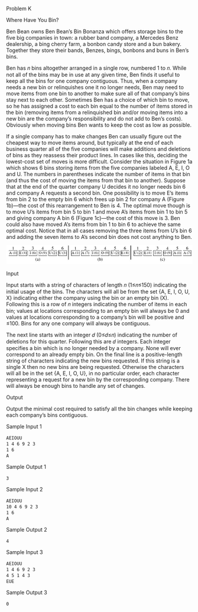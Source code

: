
Problem K

Where Have You Bin?

Ben Bean owns Ben Bean’s Bin Bonanza which offers storage bins to the five big companies in town: a rubber band company, a Mercedes Benz dealership, a bing cherry farm, a bonbon candy store and a bun bakery. Together they store their bands, Benzes, bings, bonbons and buns in Ben’s bins.

Ben has 𝑛 bins altogether arranged in a single row, numbered 1 to 𝑛. While not all of the bins may be in use at any given time, Ben finds it useful to keep all the bins for one company contiguous. Thus, when a company needs a new bin or relinquishes one it no longer needs, Ben may need to move items from one bin to another to make sure all of that company’s bins stay next to each other. Sometimes Ben has a choice of which bin to move, so he has assigned a cost to each bin equal to the number of items stored in the bin (removing items from a relinquished bin and/or moving items into a new bin are the company’s responsibility and do not add to Ben’s costs). Obviously when moving bins Ben wants to keep the cost as low as possible.

If a single company has to make changes Ben can usually figure out the cheapest way to move items around, but typically at the end of each business quarter all of the five companies will make additions and deletions of bins as they reassess their product lines. In cases like this, deciding the lowest-cost set of moves is more difficult. Consider the situation in Figure 1a which shows 6 bins storing items from the five companies labeled A, E, I, O and U. The numbers in parentheses indicate the number of items in that bin (and thus the cost of moving the items from that bin to another). Suppose that at the end of the quarter company U decides it no longer needs bin 6 and company A requests a second bin. One possibility is to move E’s items from bin 2 to the empty bin 6 which frees up bin 2 for company A (Figure 1b)—the cost of this rearrangement to Ben is 4. The optimal move though is to move U’s items from bin 5 to bin 1 and move A’s items from bin 1 to bin 5 and giving company A bin 6 (Figure 1c)—the cost of this move is 3. Ben could also have moved A’s items from bin 1 to bin 6 to achieve the same optimal cost. Notice that in all cases removing the three items from U’s bin 6 and adding the seven items to A’s second bin does not cost anything to Ben.

![Figure 1: Sample Input 1.](img-0001.png)

Input

Input starts with a string of characters of length 𝑛 (1≤𝑛≤150) indicating the initial usage of the bins. The characters will all be from the set {A, E, I, O, U, X} indicating either the company using the bin or an empty bin (X). Following this is a row of 𝑛 integers indicating the number of items in each bin; values at locations corresponding to an empty bin will always be 0 and values at locations corresponding to a company’s bin will be positive and ≤100. Bins for any one company will always be contiguous.

The next line starts with an integer 𝑑 (0≤𝑑≤𝑛) indicating the number of deletions for this quarter. Following this are 𝑑 integers. Each integer specifies a bin which is no longer needed by a company. None will ever correspond to an already empty bin. On the final line is a positive-length string of characters indicating the new bins requested. If this string is a single X then no new bins are being requested. Otherwise the characters will all be in the set {A, E, I, O, U}, in no particular order, each character representing a request for a new bin by the corresponding company. There will always be enough bins to handle any set of changes.

Output

Output the minimal cost required to satisfy all the bin changes while keeping each company’s bins contiguous.

Sample Input 1	

    AEIOUU
    1 4 6 9 2 3
    1 6
    A

Sample Output 1

    3

Sample Input 2	

    AEIOUU
    10 4 6 9 2 3
    1 6
    A

Sample Output 2

    4

Sample Input 3	

    AEIOUU
    1 4 6 9 2 3
    4 5 1 4 3
    EUE

Sample Output 3

    0


